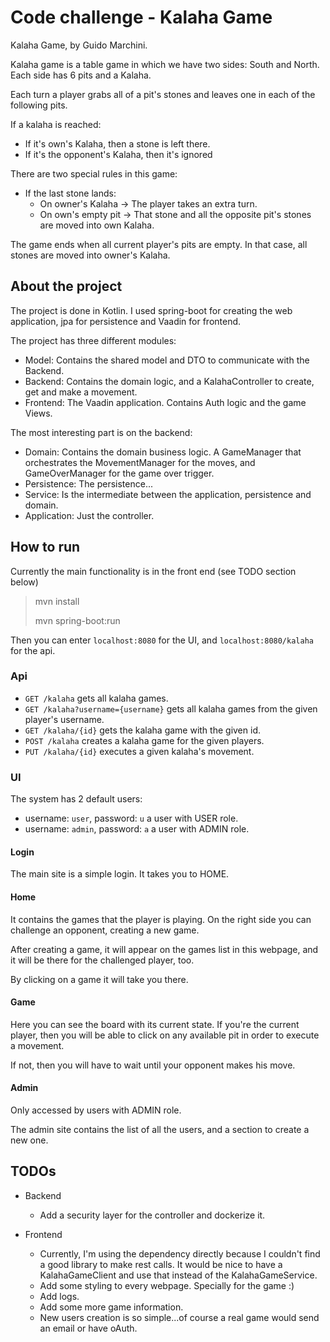 # Code challenge - Kalaha Game 

Kalaha Game, by Guido Marchini.

Kalaha game is a table game in which we have two sides: South and North. Each side has 6 pits and a Kalaha.

Each turn a player grabs all of a pit's stones and leaves one in each of the following pits.

If a kalaha is reached:
* If it's own's Kalaha, then a stone is left there.
* If it's the opponent's Kalaha, then it's ignored

There are two special rules in this game:
* If the last stone lands:
  * On owner's Kalaha -> The player takes an extra turn.
  * On own's empty pit -> That stone and all the opposite pit's stones are moved into own Kalaha.
    
The game ends when all current player's pits are empty.
In that case, all stones are moved into owner's Kalaha.

## About the project
The project is done in Kotlin. I used spring-boot for creating the web application, jpa for persistence and Vaadin for frontend.

The project has three different modules:
* Model: Contains the shared model and DTO to communicate with the Backend.
* Backend: Contains the domain logic, and a KalahaController to create, get and make a movement.
* Frontend: The Vaadin application. Contains Auth logic and the game Views.

The most interesting part is on the backend:
* Domain: Contains the domain business logic. A GameManager that orchestrates the MovementManager for the moves, and GameOverManager for the game over trigger.
* Persistence: The persistence...
* Service: Is the intermediate between the application, persistence and domain.
* Application: Just the controller.

## How to run
Currently the main functionality is in the front end (see TODO section below)
> mvn install
> 
> mvn spring-boot:run

Then you can enter `localhost:8080` for the UI, and `localhost:8080/kalaha` for the api.

### Api
* `GET /kalaha` gets all kalaha games.
* `GET /kalaha?username={username}` gets all kalaha games from the given player's username.
* `GET /kalaha/{id}` gets the kalaha game with the given id.
* `POST /kalaha` creates a kalaha game for the given players.
* `PUT /kalaha/{id}` executes a given kalaha's movement.

### UI

The system has 2 default users:
* username: `user`, password: `u` a user with USER role.
* username: `admin`, password: `a` a user with ADMIN role.

#### Login
The main site is a simple login. It takes you to HOME.

#### Home
It contains the games that the player is playing. On the right side you can challenge an opponent, creating a new game.

After creating a game, it will appear on the games list in this webpage, and it will be there for the challenged player, too.

By clicking on a game it will take you there.

#### Game
Here you can see the board with its current state. If you're the current player,
then you will be able to click on any available pit in order to execute a movement.

If not, then you will have to wait until your opponent makes his move.

#### Admin
Only accessed by users with ADMIN role.

The admin site contains the list of all the users, and a section to create a new one.

## TODOs
* Backend
  * Add a security layer for the controller and dockerize it.
    
* Frontend
  * Currently, I'm using the dependency directly because I couldn't find a good library to make rest calls. It would be nice to have a KalahaGameClient and use that instead of the KalahaGameService.
  * Add some styling to every webpage. Specially for the game :)
  * Add logs.
  * Add some more game information.
  * New users creation is so simple...of course a real game would send an email or have oAuth.